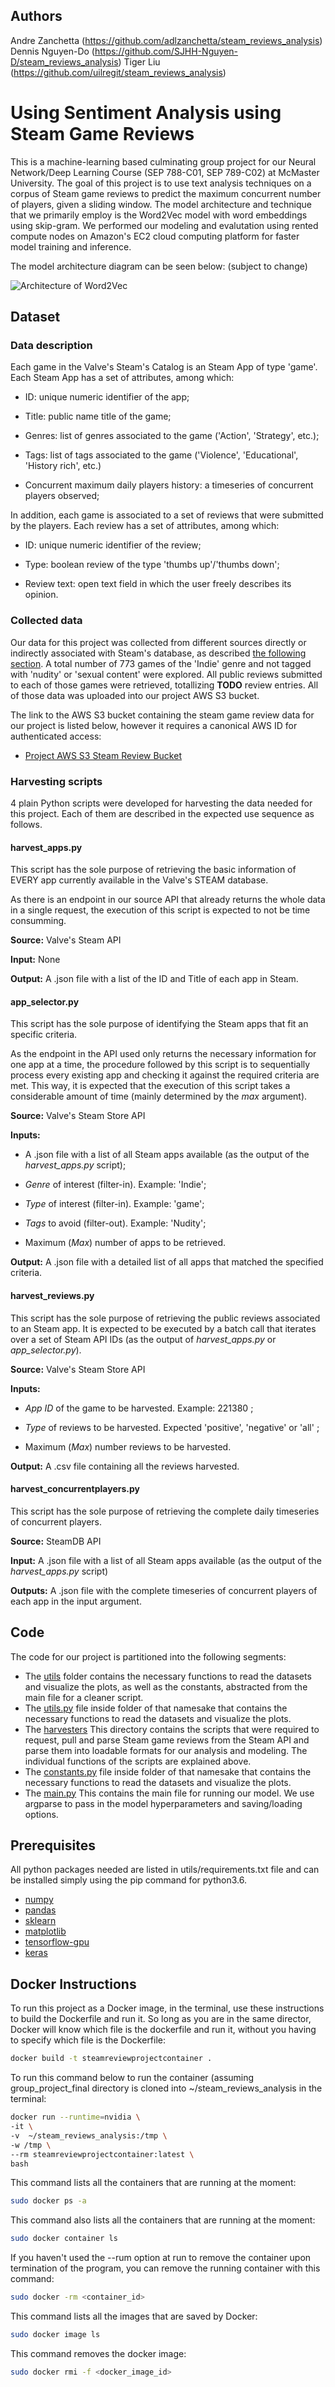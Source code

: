 ## Authors 

Andre Zanchetta (https://github.com/adlzanchetta/steam_reviews_analysis)
Dennis Nguyen-Do (https://github.com/SJHH-Nguyen-D/steam_reviews_analysis)
Tiger Liu (https://github.com/uilregit/steam_reviews_analysis)


# Using Sentiment Analysis using Steam Game Reviews

This is a machine-learning based culminating group project for our Neural Network/Deep Learning Course (SEP 788-C01, SEP 789-C02) at McMaster University. The goal of this project is to use text analysis techniques on a corpus of Steam game reviews to predict the maximum concurrent number of players, given a sliding window. The model architecture and technique that we primarily employ is the Word2Vec model with word embeddings using skip-gram. We performed our modeling and evalutation using rented compute nodes on Amazon's EC2 cloud computing platform for faster model training and inference.

The model architecture diagram can be seen below: (subject to change)


![Architecture of Word2Vec](https://github.com/adlzanchetta/steam_reviews_analysis/word2vec_skipgram_architecture.png)


## Dataset

### Data description

Each game in the Valve's Steam's Catalog is an Steam App of type 'game'. Each Steam App has a set of attributes, among which:

- ID: unique numeric identifier of the app;

- Title: public name title of the game;

- Genres: list of genres associated to the game ('Action', 'Strategy', etc.);

- Tags: list of tags associated to the game ('Violence', 'Educational', 'History rich', etc.)

- Concurrent maximum daily players history: a timeseries of concurrent players observed;

In addition, each game is associated to a set of reviews that were submitted by the players. Each review has a set of attributes, among which:

- ID: unique numeric identifier of the review;

- Type: boolean review of the type 'thumbs up'/'thumbs down';

- Review text: open text field in which the user freely describes its opinion.

### Collected data

Our data for this project was collected from different sources directly or indirectly associated with Steam's database, as described [the following section](##Harvesting-scripts). A total number of 773 games of the 'Indie' genre and not tagged with 'nudity' or 'sexual content' were explored. All public reviews submitted to each of those games were retrieved, totallizing **TODO** review entries. All of those data was uploaded into our project AWS S3 bucket.

The link to the AWS S3 bucket containing the steam game review data for our project is listed below, however it requires a canonical AWS ID for authenticated access:
* [Project AWS S3 Steam Review Bucket](https://s3.console.aws.amazon.com/s3/buckets/steamreviewbucket/reviews/?region=us-east-1)

### Harvesting scripts

4 plain Python scripts were developed for harvesting the data needed for this project. Each of them are described in the expected use sequence as follows.

#### harvest_apps.py

This script has the sole purpose of retrieving the basic information of EVERY app currently available in the Valve's STEAM database.

As there is an endpoint in our source API that already returns the whole data in a single request, the execution of this script is expected to not be time consumming.

**Source:** Valve's Steam API

**Input:** None

**Output:** A .json file with a list of the ID and Title of each app in Steam.

#### app_selector.py

This script has the sole purpose of identifying the Steam apps that fit an specific criteria.

As the endpoint in the API used only returns the necessary information for one app at a time, the procedure followed by this script is to sequentially process every existing app and checking it against the required criteria are met. This way, it is expected that the execution of this script takes a considerable amount of time (mainly determined by the *max* argument).

**Source:** Valve's Steam Store API

**Inputs:**

- A .json file with a list of all Steam apps available (as the output of the *harvest_apps.py* script);

- *Genre* of interest (filter-in). Example: 'Indie';

- *Type* of interest (filter-in). Example: 'game';

- *Tags* to avoid (filter-out). Example: 'Nudity';

- Maximum (*Max*) number of apps to be retrieved.

**Output:** A .json file with a detailed list of all apps that matched the specified criteria.

#### harvest_reviews.py

This script has the sole purpose of retrieving the public reviews associated to an Steam app. It is expected to be executed by a batch call that iterates over a set of Steam API IDs (as the output of *harvest_apps.py* or *app_selector.py*).

**Source:** Valve's Steam Store API

**Inputs:**

- *App ID* of the game to be harvested. Example: 221380 ;

- *Type* of reviews to be harvested. Expected 'positive', 'negative' or 'all' ;

- Maximum (*Max*) number reviews to be harvested.

**Output:** A .csv file containing all the reviews harvested.

#### harvest_concurrentplayers.py

This script has the sole purpose of retrieving the complete daily timeseries of concurrent players.

**Source:** SteamDB API

**Input:** A .json file with a list of all Steam apps available (as the output of the *harvest_apps.py* script)

**Outputs:** A .json file with the complete timeseries of concurrent players of each app in the input argument.


## Code
The code for our project is partitioned into the following segments:

* The [utils](https://github.com/adlzanchetta/steam_reviews_analysis/master/utils/) folder contains the necessary functions to read the datasets and visualize the plots, as well as the constants, abstracted from the main file for a cleaner script.
* The [utils.py](https://github.com/adlzanchetta/steam_reviews_analysis/master/utils/utils.py) file inside folder of that namesake that contains the necessary functions to read the datasets and visualize the plots.
* The [harvesters](https://github.com/adlzanchetta/steam_reviews_analysis/master/utils/harvesters/) This directory contains the scripts that were required to request, pull and parse Steam game reviews from the Steam API and parse them into loadable formats for our analysis and modeling. The individual functions of the scripts are explained above.
* The [constants.py](https://github.com/adlzanchetta/steam_reviews_analysis/master/utils/constants.py) file inside folder of that namesake that contains the necessary functions to read the datasets and visualize the plots.
* The [main.py](https://github.com/adlzanchetta/steam_reviews_analysis/master/utils/main.py) This contains the main file for running our model. We use argparse to pass in the model hyperparameters and saving/loading options.

## Prerequisites
All python packages needed are listed in utils/requirements.txt file and can be installed simply using the pip command for python3.6.

* [numpy](http://www.numpy.org/)  
* [pandas](https://pandas.pydata.org/)  
* [sklearn](http://scikit-learn.org/stable/)  
* [matplotlib](https://matplotlib.org/)  
* [tensorflow-gpu](https://www.tensorflow.org/)  
* [keras](https://keras.io/)


## Docker Instructions

To run this project as a Docker image, in the terminal, use these instructions to build the Dockerfile and run it. So long as you are in the same director, Docker will know which file is the dockerfile and run it, without you having to specify which file is the Dockerfile:
```bash
docker build -t steamreviewprojectcontainer .
```
To run this command below to run the container (assuming group_project_final directory is cloned into ~/steam_reviews_analysis in the terminal:
```bash
docker run --runtime=nvidia \
-it \
-v  ~/steam_reviews_analysis:/tmp \
-w /tmp \
--rm steamreviewprojectcontainer:latest \
bash
```
This command lists all the containers that are running at the moment:
```bash
sudo docker ps -a
```
This command also lists all the containers that are running at the moment:
```bash
sudo docker container ls
```
If you haven't used the --rum option at run to remove the container upon termination of the program, you can remove the running container with this command:
```bash
sudo docker -rm <container_id>
```
This command lists all the images that are saved by Docker:
```bash
sudo docker image ls
```
This command removes the docker image:
```bash
sudo docker rmi -f <docker_image_id>
```